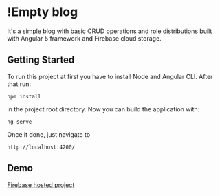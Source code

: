 # !Empty blog

It's a simple blog with basic CRUD operations and role distributions built with Angular 5 framework and Firebase cloud storage.


## Getting Started

To run this project at first you have to install Node and Angular CLI. After that run:
```
npm install
```
in the project root directory. Now you can build the application with:
```
ng serve
``` 
Once it done, just navigate to 

``` 
http://localhost:4200/ 
```


## Demo

[Firebase hosted project](https://ngblog-vin.firebaseapp.com/ "ngblog")

